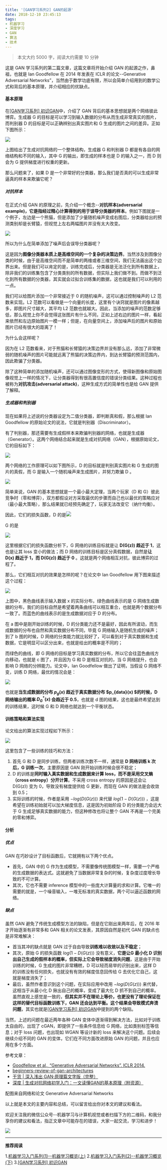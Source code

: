 ```yaml
---
title: '[GAN学习系列2] GAN的起源'
date: 2018-12-10 23:45:13
tags:
- 机器学习
- 深度学习
- GAN
- 算法 
- 技术 
---
```


> 本文大约 5000 字，阅读大约需要 10 分钟

这是 GAN 学习系列的第二篇文章，这篇文章将开始介绍 GAN 的起源之作，鼻祖，也就是 Ian Goodfellow 在 2014 年发表在 ICLR 的论文--Generative Adversarial Networks”，当然由于数学功底有限，所以会简单介绍用到的数学公式和背后的基本原理，并介绍相应的优缺点。

#### 基本原理

在[[GAN学习系列] 初识GAN](https://mp.weixin.qq.com/s?__biz=MzU5MDY5OTI5MA==&mid=2247483711&idx=1&sn=ead88d5b21e08d9df853b72f31d4b5f4&chksm=fe3b0f4ac94c865cfc243123eb4815539ef2d5babdc8346f79a29b681e55eee5f964bdc61d71&token=1760252914&lang=zh_CN#rd)中，介绍了 GAN 背后的基本思想就是两个网络彼此博弈。生成器 G 的目标是可以学习到输入数据的分布从而生成非常真实的图片，而判别器 D 的目标是可以正确辨别出真实图片和 G 生成的图片之间的差异。正如下图所示：

![](https://cai-images-1257823952.cos.ap-beijing.myqcloud.com/generator_and_discriminator1.png)

上图给出了生成对抗网络的一个整体结构，生成器 G 和判别器 D 都是有各自的网络结构和不同的输入，其中 G 的输出，即生成的样本也是 D 的输入之一，而 D 则会为 G 提供梯度进行权重的更新。

那么问题来了，如果 D 是一个非常好的分类器，那么我们是否真的可以生成非常逼真的样本来欺骗它呢？

##### 对抗样本

在正式介绍 GAN 的原理之前，先介绍一个概念--**对抗样本(adversarial example)，它是指经过精心计算得到的用于误导分类器的样本**。例如下图就是一个例子，左边是一个熊猫，但是添加了少量随机噪声变成右图后，分类器给出的预测类别却是长臂猿，但视觉上左右两幅图片并没有太大改变。

![](https://cai-images-1257823952.cos.ap-beijing.myqcloud.com/adversarial_attack_example1.png)

所以为什么在简单添加了噪声后会误导分类器呢？

这是因为**图像分类器本质上是高维空间的一个复杂的决策边界**。当然涉及到图像分类的时候，由于是高维空间而不是简单的两维或者三维空间，我们无法画出这个边界出来。但是我们可以肯定的是，训练完成后，分类器是无法泛化到所有数据上，除非我们的训练集包含了分类类别的所有数据，但实际上我们做不到。而做不到泛化到所有数据的分类器，其实就会过拟合训练集的数据，这也就是我们可以利用的一点。

我们可以给图片添加一个非常接近于 0 的随机噪声，这可以通过控制噪声的 L2 范数来实现。L2 范数可以看做是一个向量的长度，这里有个诀窍就是图片的像素越多，即图片尺寸越大，其平均 L2 范数也就越大。因此，当添加的噪声的范数足够低，那么视觉上你不会觉得这张图片有什么不同，正如上述右边的图片一样，看起来依然和左边原始图片一模一样；但是，在向量空间上，添加噪声后的图片和原始图片已经有很大的距离了！

为什么会这样呢？

因为在 L2 范数看来，对于熊猫和长臂猿的决策边界并没有那么远，添加了非常微弱的随机噪声的图片可能就远离了熊猫的决策边界内，到达长臂猿的预测范围内，因此欺骗了分类器。

除了这种简单的添加随机噪声，还可以通过图像变形的方式，使得新图像和原始图像视觉上一样的情况下，让分类器得到有很高置信度的错误分类结果。这种过程也被称为**对抗攻击(adversarial attack)**，这种生成方式的简单性也是给 GAN 提供了解释。

##### 生成器和判别器

现在如果将上述说的分类器设定为二值分类器，即判断真和假，那么根据 Ian Goodfellow 的原始论文的说法，它就是判别器（Discriminator）。

有了判别器，那还需要有生成假样本来欺骗判别器的网络，也就是生成器 （Generator）。这两个网络结合起来就是生成对抗网络（GAN），根据原始论文，它的目标如下：

![](https://cai-images-1257823952.cos.ap-beijing.myqcloud.com/gan_minmax.png)

两个网络的工作原理可以如下图所示，D 的目标就是判别真实图片和 G 生成的图片的真假，而 G 是输入一个随机噪声来生成图片，并努力欺骗 D 。

![](https://cai-images-1257823952.cos.ap-beijing.myqcloud.com/discriminator_flow1.jpg)

简单来说，GAN 的基本思想就是一个最小最大定理，当两个玩家（D 和 G）彼此竞争时（零和博弈），双方都假设对方采取最优的步骤而自己也以最优的策略应对（最小最大策略），那么结果就已经预先确定了，玩家无法改变它（纳什均衡）。

因此，它们的损失函数，D 的是![](https://cai-images-1257823952.cos.ap-beijing.myqcloud.com/d_loss.png)

G 的是

![](https://cai-images-1257823952.cos.ap-beijing.myqcloud.com/g_loss.png)

这里根据它们的损失函数分析下，G 网络的训练目标就是让 **D(G(z)) 趋近于 1**，这也是让其 loss 变小的做法；而 D 网络的训练目标是区分真假数据，自然是**让 D(x) 趋近于 1，而 D(G(z)) 趋近于 0** 。这就是两个网络相互对抗，彼此博弈的过程了。

那么，它们相互对抗的效果是怎样的呢？在论文中 Ian Goodfellow 用下图来描述这个过程：

![](https://cai-images-1257823952.cos.ap-beijing.myqcloud.com/gan_adversial_process.png)

上图中，黑色曲线表示输入数据 x 的实际分布，绿色曲线表示的是 G 网络生成数据的分布，我们的目标自然是希望着两条曲线可以相互重合，也就是两个数据分布一致了。而蓝色的曲线表示的是生成数据对应于 D 的分布。

在 a 图中是刚开始训练的时候，D 的分类能力还不是最好，因此有所波动，而生成数据的分布也自然和真实数据分布不同，毕竟 G 网络输入是随机生成的噪声；到了 b 图的时候，D 网络的分类能力就比较好了，可以看到对于真实数据和生成数据，它是明显可以区分出来，也就是给出的概率是不同的；

而绿色的曲线，即 G 网络的目标是学习真实数据的分布，所以它会往蓝色曲线方向移动，也就是 c 图了，并且因为 G 和 D 是相互对抗的，当 G 网络提升，也会影响 D 网络的分辨能力。论文中，Ian Goodfellow 做出了证明，当假设 G 网络不变，训练 D 网络，最优的情况会是：

![](https://cai-images-1257823952.cos.ap-beijing.myqcloud.com/gan_optimal_d.png)

也就是**当生成数据的分布 $p_g(x)$ 趋近于真实数据分布 $p_{data}(x) $的时候，D 网络输出的概率 $D_G^*(x)$ 会趋近于 0.5**，也就是 d 图的结果，这也是最终希望达到的训练结果，这时候 G 和 D 网络也就达到一个平衡状态。

#### 训练策略和算法实现

论文给出的算法实现过程如下所示：

![](https://cai-images-1257823952.cos.ap-beijing.myqcloud.com/gan_train.png)

这里包含了一些训练的技巧和方法：

1. 首先 G 和 D 是同步训练，但两者训练次数不一样，通常是 **D 网络训练 k 次后，G 训练一次**。主要原因是 GAN 刚开始训练时候会很不稳定；
2. D 的训练是**同时输入真实数据和生成数据来计算 loss，而不是采用交叉熵（cross entropy）分开计算**。不采用 cross entropy 的原因是这会让 D(G(z)) 变为 0，导致没有梯度提供给 G 更新，而现在 GAN 的做法是会收敛到 0.5；
3. 实际训练的时候，作者是采用 $-log(D(G(z)))$ 来代替 $log(1-D(G(z)))$ ，这是希望在训练初始就可以加大梯度信息，这是因为初始阶段 D 的分类能力会远大于 G 生成足够真实数据的能力，但这种修改也将让整个 GAN 不再是一个完美的零和博弈。

#### 分析

##### 优点

GAN 在巧妙设计了目标函数后，它就拥有以下两个优点。

- 首先，GAN 中的 G 作为生成模型，不需要像传统图模型一样，需要一个严格的生成数据的表达式。这就避免了当数据非常复杂的时候，复杂度过度增长导致的不可计算。
- 其次，它也不需要 inference 模型中的一些庞大计算量的求和计算。它唯一的需要的就是，一个噪音输入，一堆无标准的真实数据，两个可以逼近函数的网络。

##### 缺点

虽然 GAN 避免了传统生成模型方法的缺陷，但是在它刚出来两年后，在 2016 年才开始逐渐有非常多和 GAN 相关的论文发表，其原因自然是初代 GAN 的缺点也是非常难解决：

- 首当其冲的缺点就是 GAN 过于自由导致**训练难以收敛以及不稳定**；
- 其次，原始 G 的损失函数 $log(1-D(G(z)))$ 没有意义，**它是让G 最小化 D 识别出自己生成的假样本的概率，但实际上它会导致梯度消失问题**，这是由于开始训练的时候，G 生成的图片非常糟糕，D 可以轻而易举的识别出来，这样 D 的训练没有任何损失，也就没有有效的梯度信息回传给 G 去优化它自己，这就是梯度消失了；
- 最后，虽然作者意识到这个问题，在实际应用中改用 $-log(D(G(z)))$ 来代替，这相当于从最小化 D 揪出自己的概率，变成了最大化 D 抓不到自己的概率。虽然直观上感觉是一致的，**但其实并不在理论上等价，也更没有了理论保证在这样的替代目标函数训练下，GAN 还会达到平衡。这个结果会导致模式奔溃问题**，其实也就是[[GAN学习系列] 初识GAN](https://mp.weixin.qq.com/s?__biz=MzU5MDY5OTI5MA==&mid=2247483711&idx=1&sn=ead88d5b21e08d9df853b72f31d4b5f4&chksm=fe3b0f4ac94c865cfc243123eb4815539ef2d5babdc8346f79a29b681e55eee5f964bdc61d71&token=1760252914&lang=zh_CN#rd)中提到的两个缺陷。

当然，上述的问题在最近两年各种 GAN 变体中逐渐得到解决方法，比如对于训练太自由的，出现了 cGAN，即提供了一些条件信息给 G 网络，比如类别标签等信息；对于 loss 问题，也出现如 WGAN 等设计新的 loss 来解决这个问题。后续会继续介绍不同的 GAN 的变体，它们在不同方面改进原始 GAN 的问题，并且也应用在多个方面。

参考文章：

- [Goodfellow et al., “Generative Adversarial Networks”. ICLR 2014.](https://arxiv.org/abs/1406.2661)
- [beginners-review-of-gan-architectures](https://sigmoidal.io/beginners-review-of-gan-architectures/)
- [干货 | 深入浅出 GAN·原理篇文字版（完整）](https://mp.weixin.qq.com/s/dVDDMXS6RA_NWc4EpLQJdw)
- [深度 | 生成对抗网络初学入门：一文读懂GAN的基本原理（附资源）](https://mp.weixin.qq.com/s?__biz=MzA3MzI4MjgzMw==&mid=2650730721&idx=2&sn=95b97b80188f507c409f4c72bd0a2767&chksm=871b349fb06cbd891771f72d77563f77986afc9b144f42c8232db44c7c56c1d2bc019458c4e4&scene=21#wechat_redirect)

配图来自网络和论文 Generative Adversarial Networks

以上就是本文的主要内容和总结，可以留言给出你对本文的建议和看法。

欢迎关注我的微信公众号--机器学习与计算机视觉或者扫描下方的二维码，和我分享你的建议和看法，指正文章中可能存在的错误，大家一起交流，学习和进步！

![](https://cai-images-1257823952.cos.ap-beijing.myqcloud.com/qrcode_new.jpg)

------

**推荐阅读**

1.[机器学习入门系列(1)--机器学习概览(上)](https://mp.weixin.qq.com/s?__biz=MzU5MDY5OTI5MA==&mid=2247483667&idx=1&sn=c6b6feb241897ede16bd745d595cef92&chksm=fe3b0f66c94c86701e9b071e62750d189c254fd3ebe9bb6251505162139efefdf866093b38c3&token=2134085567&lang=zh_CN#rd)
2.[机器学习入门系列(2)--机器学习概览(下)](https://mp.weixin.qq.com/s?__biz=MzU5MDY5OTI5MA==&mid=2247483672&idx=1&sn=34b6687030db92fd3e04dcdebd09fffc&chksm=fe3b0f6dc94c867b2a72c427ebb90e2a683e6ad97ea2c5fbdc3a3bb86a8b159b8e5f107d2dcc&token=2134085567&lang=zh_CN#rd)
3.[[GAN学习系列] 初识GAN](https://mp.weixin.qq.com/s?__biz=MzU5MDY5OTI5MA==&mid=2247483711&idx=1&sn=ead88d5b21e08d9df853b72f31d4b5f4&chksm=fe3b0f4ac94c865cfc243123eb4815539ef2d5babdc8346f79a29b681e55eee5f964bdc61d71&token=1760252914&lang=zh_CN#rd)
